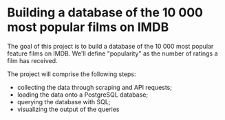 # Building a database of the 10 000 most popular films on IMDB 
The goal of this project is to build a database of the 10 000 most popular feature films on IMDB. We'll define "popularity" as the number of ratings a film has received. 

The project will comprise the following steps:

- collecting the data through scraping and API requests;
- loading the data onto a PostgreSQL database;
- querying the database with SQL;
- visualizing the output of the queries

